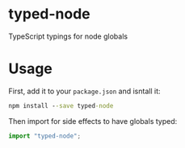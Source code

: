 typed-node
============

TypeScript typings for node globals

Usage
=====

First, add it to your `package.json` and isntall it:
```cmd
npm install --save typed-node
```

Then import for side effects to have globals typed:
```ts
import "typed-node";
```